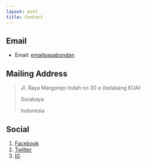 ```yaml
---
layout: post
title: Contact
---
```



## Email

* Email: [emailpapabondan](mailto:murdani.bondan.bm@gmail.com)



## Mailing Address

> Jl. Raya Margorejo Indah no 30 e (belakang KUA)
>
> Surabaya
>
> Indonesia
> 



## Social

1. [Facebook](#)
2. [Twitter](#)
3. [IG](#)
